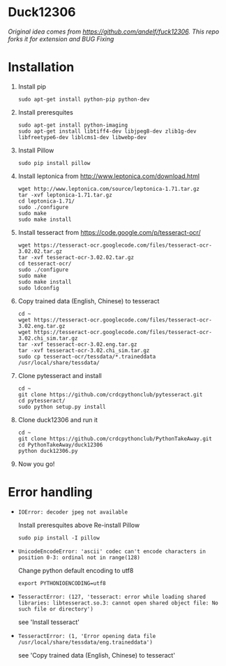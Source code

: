 
# Duck12306

*Original idea comes from https://github.com/andelf/fuck12306. This repo forks it for extension and BUG Fixing*

# Installation

1. Install pip

	```
	sudo apt-get install python-pip python-dev
	```

2. Install preresquites

	```
	sudo apt-get install python-imaging
	sudo apt-get install libtiff4-dev libjpeg8-dev zlib1g-dev libfreetype6-dev liblcms1-dev libwebp-dev
	```

3. Install Pillow

	```
	sudo pip install pillow
	```

4. Install leptonica from http://www.leptonica.com/download.html

	```
	wget http://www.leptonica.com/source/leptonica-1.71.tar.gz
	tar -xvf leptonica-1.71.tar.gz
	cd leptonica-1.71/
	sudo ./configure
	sudo make
	sudo make install
	```

5. Install tesseract from https://code.google.com/p/tesseract-ocr/

	```
	wget https://tesseract-ocr.googlecode.com/files/tesseract-ocr-3.02.02.tar.gz
	tar -xvf tesseract-ocr-3.02.02.tar.gz
	cd tesseract-ocr/
	sudo ./configure
	sudo make
	sudo make install
	sudo ldconfig
	```

6. Copy trained data (English, Chinese) to tesseract

	```
	cd ~
	wget https://tesseract-ocr.googlecode.com/files/tesseract-ocr-3.02.eng.tar.gz
	wget https://tesseract-ocr.googlecode.com/files/tesseract-ocr-3.02.chi_sim.tar.gz
	tar -xvf tesseract-ocr-3.02.eng.tar.gz
	tar -xvf tesseract-ocr-3.02.chi_sim.tar.gz
	sudo cp tesseract-ocr/tessdata/*.traineddata /usr/local/share/tessdata/
	```

7. Clone pytesseract and install

	```
	cd ~
	git clone https://github.com/crdcpythonclub/pytesseract.git
	cd pytesseract/
	sudo python setup.py install
	```

8. Clone duck12306 and run it

	```
	cd ~
	git clone https://github.com/crdcpythonclub/PythonTakeAway.git
	cd PythonTakeAway/duck12306
	python duck12306.py
	```

9. Now you go!

# Error handling


 - `IOError: decoder jpeg not available`


	Install preresquites above
	Re-install Pillow
	
	```
	sudo pip install -I pillow
	``` 


- `UnicodeEncodeError: 'ascii' codec can't encode characters in position 0-3: ordinal not in range(128)`


	Change python default encoding to utf8
	
	```
	export PYTHONIOENCODING=utf8
	```


- `TesseractError: (127, 'tesseract: error while loading shared libraries: libtesseract.so.3: cannot open shared object file: No such file or directory')`


	see 'Install tesseract'


- `TesseractError: (1, 'Error opening data file /usr/local/share/tessdata/eng.traineddata')`


	see 'Copy trained data (English, Chinese) to tesseract'



